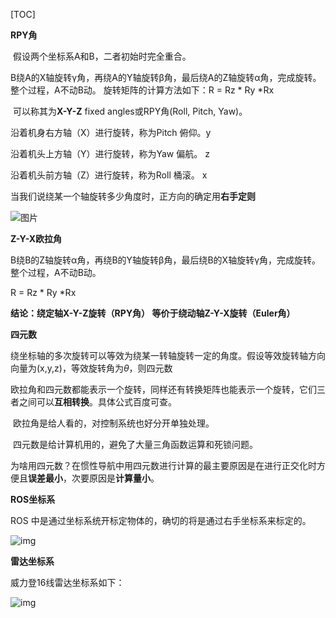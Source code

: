 [TOC]

**RPY角**

​         假设两个坐标系A和B，二者初始时完全重合。

​         B绕A的X轴旋转γ角，再绕A的Y轴旋转β角，最后绕A的Z轴旋转α角，完成旋转。整个过程，A不动B动。 旋转矩阵的计算方法如下：R = Rz * Ry *Rx

​         可以称其为**X-Y-Z** fixed angles或RPY角(Roll, Pitch, Yaw)。

沿着机身右方轴（X）进行旋转，称为Pitch 俯仰。y

沿着机头上方轴（Y）进行旋转，称为Yaw 偏航。  z

沿着机头前方轴（Z）进行旋转，称为Roll 桶滚。  x



当我们说绕某一个轴旋转多少角度时，正方向的确定用**右手定则**

![图片](http://mmbiz.qpic.cn/mmbiz/wcHeC1NTYsJhYael2EXOmITKTdEvlGdBNInkNcZOMl8gwxxKeuSg5hy7MozCMZqz844dNdm9wmN534Oiac4Wdww/640?wx_fmt=png&wxfrom=5&wx_lazy=1&wx_co=1)



**Z-Y-X欧拉角**

​         B绕B的Z轴旋转α角，再绕B的Y轴旋转β角，最后绕B的X轴旋转γ角，完成旋转。整个过程，A不动B动。

R = Rz * Ry *Rx

**结论：绕定轴X-Y-Z旋转（RPY角）  等价于绕动轴Z-Y-X旋转（Euler角）**







**四元数**

​      绕坐标轴的多次旋转可以等效为绕某一转轴旋转一定的角度。假设等效旋转轴方向向量为(x,y,z)，等效旋转角为$\theta$，则四元数

​       欧拉角和四元数都能表示一个旋转，同样还有转换矩阵也能表示一个旋转，它们三者之间可以**互相转换**。具体公式百度可查。

​       欧拉角是给人看的，对控制系统也好分开单独处理。

​       四元数是给计算机用的，避免了大量三角函数运算和死锁问题。

​      为啥用四元数？在惯性导航中用四元数进行计算的最主要原因是在进行正交化时方便且**误差最小**，次要原因是**计算量小**。





**ROS坐标系**

ROS 中是通过坐标系统开标定物体的，确切的将是通过右手坐标系来标定的。

![img](http://www.autolabor.com.cn/book/ROSTutorials/assets/%E5%8F%B3%E6%89%8B%E5%9D%90%E6%A0%87%E7%B3%BB.jpg)



**雷达坐标系**

 威力登16线雷达坐标系如下：

![img](https://img2018.cnblogs.com/blog/1362329/201901/1362329-20190113165945617-1773343289.png)